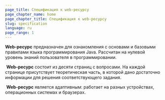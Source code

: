 ```yaml
---
page_title: Спецификация к web-ресурсу
page_chapter_name: home
page_chapter_title: Спецификация к web-ресурсу
slug: specification
language: ru
page_range: 1
---
```

**Web-ресурс** предназначен для ознакомления с основами и базовыми правилами языка программирования Java. Рассчитан на нулевой уровень знаний пользователя в программировании.

 **Web-ресурс** состоит из десяти страниц с вопросами. На каждой странице присутствует теоретическая часть, в которой дано достаточно информации для решения соответствующего задания.

 **Web-ресурс** является адаптивным: работает на разных устройствах, операционных системах и браузерах.